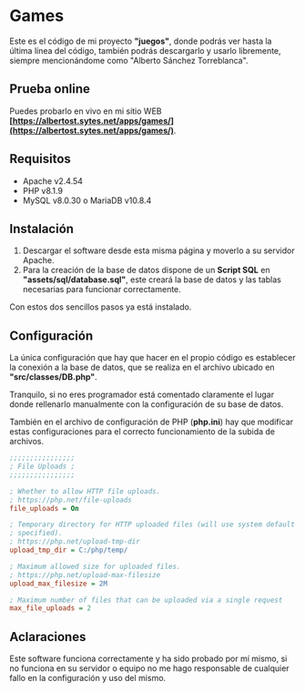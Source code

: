 # Games

Este es el código de mi proyecto **"juegos"**, donde podrás ver hasta la última línea del código, también podrás descargarlo y usarlo libremente, siempre mencionándome como "Alberto Sánchez Torreblanca".

## Prueba online

Puedes probarlo en vivo en mi sitio WEB **[https://albertost.sytes.net/apps/games/](https://albertost.sytes.net/apps/games/)**.

## Requisitos

- Apache v2.4.54
- PHP v8.1.9
- MySQL v8.0.30 o MariaDB v10.8.4

## Instalación

1. Descargar el software desde esta misma página y moverlo a su servidor Apache.
2. Para la creación de la base de datos dispone de un **Script SQL** en **"assets/sql/database.sql"**, este creará la base de datos y las tablas necesarias para funcionar correctamente.

Con estos dos sencillos pasos ya está instalado.

## Configuración

La única configuración que hay que hacer en el propio código es establecer la conexión a la base de datos, que se realiza en el archivo ubicado en **"src/classes/DB.php"**.

Tranquilo, si no eres programador está comentado claramente el lugar donde rellenarlo manualmente con la configuración de su base de datos.

También en el archivo de configuración de PHP (**php.ini**) hay que modificar estas configuraciones para el correcto funcionamiento de la subida de archivos.

```ini
;;;;;;;;;;;;;;;;
; File Uploads ;
;;;;;;;;;;;;;;;;

; Whether to allow HTTP file uploads.
; https://php.net/file-uploads
file_uploads = On

; Temporary directory for HTTP uploaded files (will use system default if not
; specified).
; https://php.net/upload-tmp-dir
upload_tmp_dir = C:/php/temp/

; Maximum allowed size for uploaded files.
; https://php.net/upload-max-filesize
upload_max_filesize = 2M

; Maximum number of files that can be uploaded via a single request
max_file_uploads = 2
```

## Aclaraciones

Este software funciona correctamente y ha sido probado por mí mismo, si no funciona en su servidor o equipo no me hago responsable de cualquier fallo en la configuración y uso del mismo.